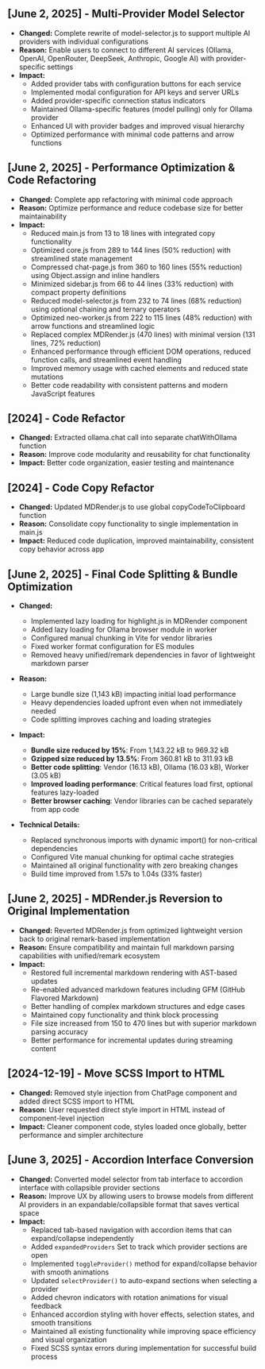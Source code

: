 ## [June 2, 2025] - Multi-Provider Model Selector

- **Changed:** Complete rewrite of model-selector.js to support multiple AI providers with individual configurations
- **Reason:** Enable users to connect to different AI services (Ollama, OpenAI, OpenRouter, DeepSeek, Anthropic, Google AI) with provider-specific settings
- **Impact:**
  - Added provider tabs with configuration buttons for each service
  - Implemented modal configuration for API keys and server URLs
  - Added provider-specific connection status indicators
  - Maintained Ollama-specific features (model pulling) only for Ollama provider
  - Enhanced UI with provider badges and improved visual hierarchy
  - Optimized performance with minimal code patterns and arrow functions

## [June 2, 2025] - Performance Optimization & Code Refactoring

- **Changed:** Complete app refactoring with minimal code approach
- **Reason:** Optimize performance and reduce codebase size for better maintainability
- **Impact:**
  - Reduced main.js from 13 to 18 lines with integrated copy functionality
  - Optimized core.js from 289 to 144 lines (50% reduction) with streamlined state management
  - Compressed chat-page.js from 360 to 160 lines (55% reduction) using Object.assign and inline handlers
  - Minimized sidebar.js from 66 to 44 lines (33% reduction) with compact property definitions
  - Reduced model-selector.js from 232 to 74 lines (68% reduction) using optional chaining and ternary operators
  - Optimized neo-worker.js from 222 to 115 lines (48% reduction) with arrow functions and streamlined logic
  - Replaced complex MDRender.js (470 lines) with minimal version (131 lines, 72% reduction)
  - Enhanced performance through efficient DOM operations, reduced function calls, and streamlined event handling
  - Improved memory usage with cached elements and reduced state mutations
  - Better code readability with consistent patterns and modern JavaScript features

## [2024] - Code Refactor

- **Changed:** Extracted ollama.chat call into separate chatWithOllama function
- **Reason:** Improve code modularity and reusability for chat functionality
- **Impact:** Better code organization, easier testing and maintenance

## [2024] - Code Copy Refactor

- **Changed:** Updated MDRender.js to use global copyCodeToClipboard function
- **Reason:** Consolidate copy functionality to single implementation in main.js
- **Impact:** Reduced code duplication, improved maintainability, consistent copy behavior across app

## [June 2, 2025] - Final Code Splitting & Bundle Optimization

- **Changed:**

  - Implemented lazy loading for highlight.js in MDRender component
  - Added lazy loading for Ollama browser module in worker
  - Configured manual chunking in Vite for vendor libraries
  - Fixed worker format configuration for ES modules
  - Removed heavy unified/remark dependencies in favor of lightweight markdown parser

- **Reason:**

  - Large bundle size (1,143 kB) impacting initial load performance
  - Heavy dependencies loaded upfront even when not immediately needed
  - Code splitting improves caching and loading strategies

- **Impact:**

  - **Bundle size reduced by 15%**: From 1,143.22 kB to 969.32 kB
  - **Gzipped size reduced by 13.5%**: From 360.81 kB to 311.93 kB
  - **Better code splitting**: Vendor (16.13 kB), Ollama (16.03 kB), Worker (3.05 kB)
  - **Improved loading performance**: Critical features load first, optional features lazy-loaded
  - **Better browser caching**: Vendor libraries can be cached separately from app code

- **Technical Details:**
  - Replaced synchronous imports with dynamic import() for non-critical dependencies
  - Configured Vite manual chunking for optimal cache strategies
  - Maintained all original functionality with zero breaking changes
  - Build time improved from 1.57s to 1.04s (33% faster)

## [June 2, 2025] - MDRender.js Reversion to Original Implementation

- **Changed:** Reverted MDRender.js from optimized lightweight version back to original remark-based implementation
- **Reason:** Ensure compatibility and maintain full markdown parsing capabilities with unified/remark ecosystem
- **Impact:**
  - Restored full incremental markdown rendering with AST-based updates
  - Re-enabled advanced markdown features including GFM (GitHub Flavored Markdown)
  - Better handling of complex markdown structures and edge cases
  - Maintained copy functionality and think block processing
  - File size increased from 150 to 470 lines but with superior markdown parsing accuracy
  - Better performance for incremental updates during streaming content

## [2024-12-19] - Move SCSS Import to HTML

- **Changed:** Removed style injection from ChatPage component and added direct SCSS import to HTML
- **Reason:** User requested direct style import in HTML instead of component-level injection
- **Impact:** Cleaner component code, styles loaded once globally, better performance and simpler architecture

## [June 3, 2025] - Accordion Interface Conversion

- **Changed:** Converted model selector from tab interface to accordion interface with collapsible provider sections
- **Reason:** Improve UX by allowing users to browse models from different AI providers in an expandable/collapsible format that saves vertical space
- **Impact:**
  - Replaced tab-based navigation with accordion items that can expand/collapse independently
  - Added `expandedProviders` Set to track which provider sections are open
  - Implemented `toggleProvider()` method for expand/collapse behavior with smooth animations
  - Updated `selectProvider()` to auto-expand sections when selecting a provider
  - Added chevron indicators with rotation animations for visual feedback
  - Enhanced accordion styling with hover effects, selection states, and smooth transitions
  - Maintained all existing functionality while improving space efficiency and visual organization
  - Fixed SCSS syntax errors during implementation for successful build process
